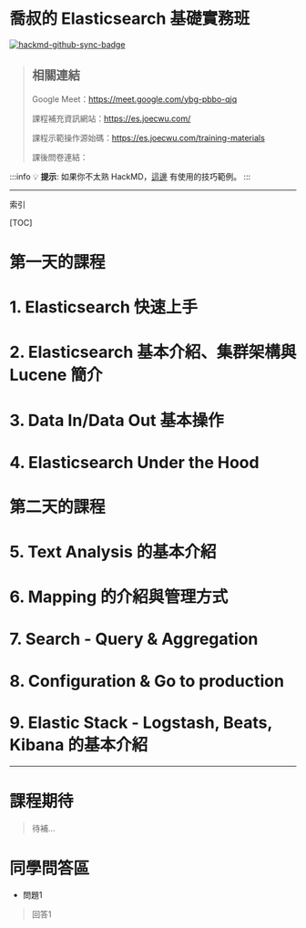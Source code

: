 # 喬叔的 Elasticsearch 基礎實務班

[![hackmd-github-sync-badge](https://hackmd.io/kbUPvW3eQLOAq-MdXcZiCQ/badge)](https://hackmd.io/kbUPvW3eQLOAq-MdXcZiCQ)

> ## 相關連結
>
> Google Meet：https://meet.google.com/ybg-pbbo-qjq
> 
> 課程補充資訊網站：https://es.joecwu.com/
>
> 課程示範操作源始碼：https://es.joecwu.com/training-materials
>
> 課後問卷連結：

:::info
:bulb: **提示**: 如果你不太熟 HackMD，[這邊](https://hackmd.io/features-tw?both) 有使用的技巧範例。
:::

---
索引

[TOC]

第一天的課程
===

# 1. Elasticsearch 快速上手

 

# 2. Elasticsearch 基本介紹、集群架構與 Lucene 簡介



# 3. Data In/Data Out 基本操作



# 4. Elasticsearch Under the Hood



第二天的課程
===

# 5. Text Analysis 的基本介紹



# 6. Mapping 的介紹與管理方式



# 7. Search - Query & Aggregation



# 8. Configuration & Go to production



# 9. Elastic Stack - Logstash, Beats, Kibana 的基本介紹



---
# 課程期待

> 待補…


# 同學問答區

- 問題1

> 回答1